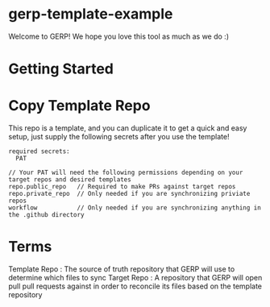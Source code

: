 # gerp-template-example
Welcome to GERP! We hope you love this tool as much as we do :)

# Getting Started

# Copy Template Repo
This repo is a template, and you can duplicate it to get a quick and easy setup, just supply the following secrets after you use the template!
```
required secrets:
  PAT

// Your PAT will need the following permissions depending on your target repos and desired templates
repo.public_repo   // Required to make PRs against target repos
repo.private_repo  // Only needed if you are synchronizing priviate repos
workflow           // Only needed if you are synchronizing anything in the .github directory 
```

# Terms
Template Repo : The source of truth repository that GERP will use to determine which files to sync
Target Repo   : A repository that GERP will open pull pull requests against in order to reconcile its files based on the template repository

